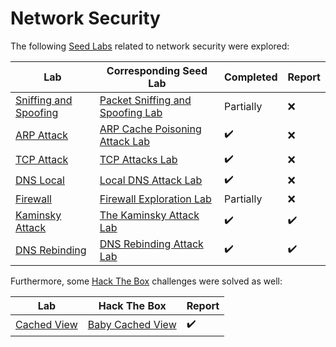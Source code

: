 # Network Security

The following [Seed Labs](https://github.com/seed-labs/seed-labs) related to network security were explored:

| Lab                                           | Corresponding Seed Lab                                                                                      | Completed          | Report             |
| --------------------------------------------- | ----------------------------------------------------------------------------------------------------------- | ------------------ | ------------------ |
| [Sniffing and Spoofing](Sniffing_Spoofing/)   | [Packet Sniffing and Spoofing Lab](https://seedsecuritylabs.org/Labs_20.04/Networking/Sniffing_Spoofing/)   |  Partially         | :x:                |
| [ARP Attack](ARP_Attack/)                     | [ARP Cache Poisoning Attack Lab](https://seedsecuritylabs.org/Labs_20.04/Networking/ARP_Attack/)            | :heavy_check_mark: | :x:                |
| [TCP Attack](TCP_Attack/)                     | [TCP Attacks Lab](https://seedsecuritylabs.org/Labs_20.04/Networking/TCP_Attacks/)                          | :heavy_check_mark: | :x:                |
| [DNS Local](DNS_Local/)                       | [Local DNS Attack Lab](https://seedsecuritylabs.org/Labs_20.04/Networking/DNS/DNS_Local/)                   | :heavy_check_mark: | :x:                |
| [Firewall](Firewall/)                         | [Firewall Exploration Lab](https://seedsecuritylabs.org/Labs_20.04/Networking/Firewall/)                    |  Partially         | :x:                |               
| [Kaminsky Attack](DNS_Remote/)                | [The Kaminsky Attack Lab](https://seedsecuritylabs.org/Labs_20.04/Networking/DNS/DNS_Remote/)               | :heavy_check_mark: | :heavy_check_mark: |
| [DNS Rebinding](DNS_Rebinding/)               | [DNS Rebinding Attack Lab](https://seedsecuritylabs.org/Labs_20.04/Networking/DNS/DNS_Rebinding/)           | :heavy_check_mark: | :heavy_check_mark: |

Furthermore, some [Hack The Box](https://app.hackthebox.com) challenges were solved as well:

| Lab                                           | Hack The Box                                                                                                | Report             |
| --------------------------------------------- | ----------------------------------------------------------------------------------------------------------- | ------------------ |
| [Cached View](Cached_View_HTB/)               | [Baby Cached View](https://app.hackthebox.com/challenges/244)                                               | :heavy_check_mark: | 
